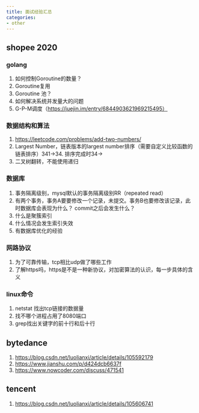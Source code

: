 ```yaml
---
title: 面试经验汇总
categories:
- other
---
```



## shopee 2020
### golang 
1. 如何控制Goroutine的数量？
2. Goroutine复用
3. Goroutine 池？
4. 如何解决系统并发量大的问题
5. G-P-M调度（https://juejin.im/entry/6844903621969215495）

### 数据结构和算法
1.  https://leetcode.com/problems/add-two-numbers/
2. Largest Number，链表版本的largest number排序（需要自定义比较函数的链表排序）341->34. 排序完成时34->
3. 二叉树翻转，不能使用递归


### 数据库
1. 事务隔离级别，mysql默认的事务隔离级别RR（repeated read）
2. 有两个事务，事务A要要修改一个记录，未提交。事务B也要修改该记录，此时数据库会表现为什么？ commit之后会发生什么？
3. 什么是聚簇索引
4. 什么情况会发生索引失效
5. 有数据库优化的经验


### 网路协议
1. 为了可靠传输，tcp相比udp做了哪些工作
2. 了解https吗，https是不是一种新协议，对加密算法的认识，每一步具体的含义


### linux命令
1. netstat 找出tcp链接的数据量 
2. 找不哪个进程占用了8080端口
3. grep找出关键字的前十行和后十行



## bytedance
1. https://blog.csdn.net/luolianxi/article/details/105592179
2. https://www.jianshu.com/p/d424dcb6637f
3. https://www.nowcoder.com/discuss/471541


## tencent
1. https://blog.csdn.net/luolianxi/article/details/105606741